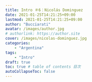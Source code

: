 ```yaml
---
title: Intro ＃6：Nicolás Dominguez
date: 2021-01-25T14:21:25+09:00
lastmod: 2021-01-25T14:21:25+09:00
author: "Bucciarati"
avatar: /images/author.jpg
# authorlink: https://author.site
cover: /images/nicolas-dominguez.jpg
categories:
    - "Argentina"
tags: 
    - "Intro"
draft: true
toc: true # table of contents 目次
autoCollapseToc: false
---
```


<!-- パンアメリカ、予備リストに入るも本リスト？では外れる。ただ1ヶ月後にはフル代表に呼ばれる -->



